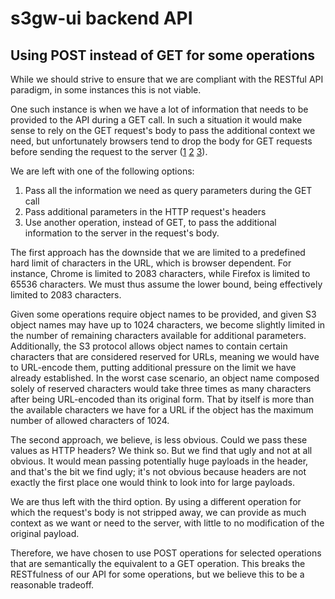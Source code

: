# s3gw-ui backend API

## Using POST instead of GET for some operations

While we should strive to ensure that we are compliant with the RESTful API
paradigm, in some instances this is not viable.

One such instance is when we have a lot of information that needs to be provided
to the API during a GET call. In such a situation it would make sense to rely on
the GET request's body to pass the additional context we need, but unfortunately
browsers tend to drop the body for GET requests before sending the request to
the server ([1] [2] [3]).

We are left with one of the following options:

1. Pass all the information we need as query parameters during the GET call
2. Pass additional parameters in the HTTP request's headers
3. Use another operation, instead of GET, to pass the additional information to
   the server in the request's body.

The first approach has the downside that we are limited to a predefined hard
limit of characters in the URL, which is browser dependent. For instance, Chrome
is limited to 2083 characters, while Firefox is limited to 65536 characters. We
must thus assume the lower bound, being effectively limited to 2083 characters.

Given some operations require object names to be provided, and given S3 object
names may have up to 1024 characters, we become slightly limited in the number
of remaining characters available for additional parameters. Additionally, the
S3 protocol allows object names to contain certain characters that are
considered reserved for URLs, meaning we would have to URL-encode them, putting
additional pressure on the limit we have already established. In the worst case
scenario, an object name composed solely of reserved characters would take three
times as many characters after being URL-encoded than its original form. That by
itself is more than the available characters we have for a URL if the object has
the maximum number of allowed characters of 1024.

The second approach, we believe, is less obvious. Could we pass these values as
HTTP headers? We think so. But we find that ugly and not at all obvious. It
would mean passing potentially huge payloads in the header, and that's the bit
we find ugly; it's not obvious because headers are not exactly the first place
one would think to look into for large payloads.

We are thus left with the third option. By using a different operation for which
the request's body is not stripped away, we can provide as much context as we
want or need to the server, with little to no modification of the original
payload.

Therefore, we have chosen to use POST operations for selected operations that
are semantically the equivalent to a GET operation. This breaks the RESTfulness
of our API for some operations, but we believe this to be a reasonable tradeoff.

[1]: https://developer.mozilla.org/en-US/docs/Web/API/XMLHttpRequest/send
[2]: https://developer.mozilla.org/en-US/docs/Web/HTTP/Methods/GET
[3]: https://xhr.spec.whatwg.org/#the-send()-method
